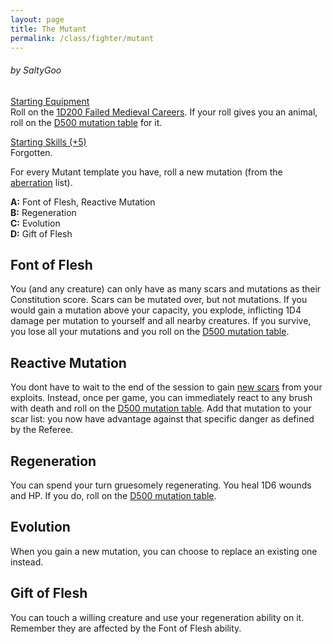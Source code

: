 ```yaml
---
layout: page
title: The Mutant
permalink: /class/fighter/mutant
---
```


###### by SaltyGoo

<ins>Starting Equipment</ins><br>
Roll on the [1D200 Failed Medieval Careers](http://tenfootpolemic.blogspot.com/2014/01/200-failed-medieval-careers.html). If your roll gives you an animal, roll on the [D500 mutation table](https://coinsandscrolls.blogspot.com/2018/01/osr-1d500-biological-mutations.html) for it.

<ins>Starting Skills (+5)</ins><br>
Forgotten.

For every Mutant template you have, roll a new mutation (from the [aberration](/list/monsters-aberration) list).

**A:** Font of Flesh, Reactive Mutation<br>
**B:** Regeneration<br>
**C:** Evolution<br>
**D:** Gift of Flesh<br>

## Font of Flesh
You (and any creature) can only have as many scars and mutations as their Constitution score. Scars can be mutated over, but not mutations. If you would gain a mutation above your capacity, you explode, inflicting 1D4 damage per mutation to yourself and all nearby creatures. If you survive, you lose all your mutations and you roll on the [D500 mutation table](https://coinsandscrolls.blogspot.com/2018/01/osr-1d500-biological-mutations.html).

## Reactive Mutation
You dont have to wait to the end of the session to gain [new scars](https://saltygoo.github.io/2020/11/10/extra-rules#heroism--scars) from your exploits. Instead, once per game, you can immediately react to any brush with death and roll on the [D500 mutation table](https://drive.google.com/file/d/185tK3h6lHMyenp_vZMd1jvFfVjq5MSz2/view). Add that mutation to your scar list: you now have advantage against that specific danger as defined by the Referee.

## Regeneration
You can spend your turn gruesomely regenerating. You heal 1D6 wounds and HP. If you do, roll on the [D500 mutation table](https://drive.google.com/file/d/185tK3h6lHMyenp_vZMd1jvFfVjq5MSz2/view).

## Evolution
When you gain a new mutation, you can choose to replace an existing one instead.

## Gift of Flesh
You can touch a willing creature and use your regeneration ability on it. Remember they are affected by the Font of Flesh ability.
